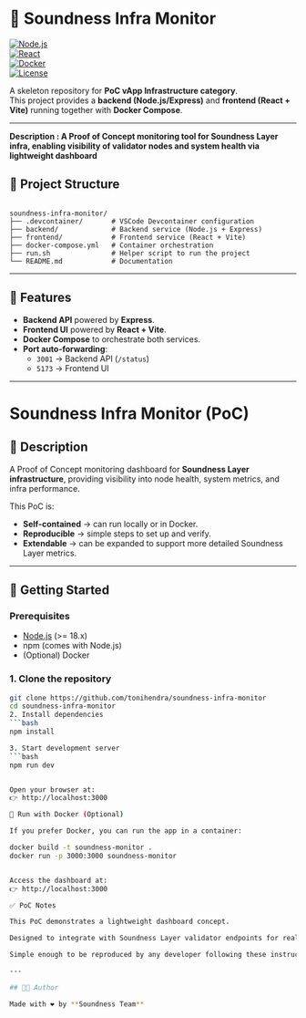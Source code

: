 # 🔎 Soundness Infra Monitor  

[![Node.js](https://img.shields.io/badge/Node.js-18.x-green?logo=node.js)](https://nodejs.org/)  
[![React](https://img.shields.io/badge/React-18-blue?logo=react)](https://react.dev/)  
[![Docker](https://img.shields.io/badge/Docker-Compose-blue?logo=docker)](https://www.docker.com/)  
[![License](https://img.shields.io/badge/License-MIT-yellow.svg)](LICENSE)  

A skeleton repository for **PoC vApp Infrastructure category**.  
This project provides a **backend (Node.js/Express)** and **frontend (React + Vite)** running together with **Docker Compose**.

---
**Description :
A Proof of Concept monitoring tool for Soundness Layer infra, enabling visibility of validator nodes and system health via lightweight dashboard**
## 📂 Project Structure
```

soundness-infra-monitor/
├── .devcontainer/       # VSCode Devcontainer configuration
├── backend/             # Backend service (Node.js + Express)
├── frontend/            # Frontend service (React + Vite)
├── docker-compose.yml   # Container orchestration
├── run.sh               # Helper script to run the project
└── README.md            # Documentation

````

---

## 🚀 Features
- **Backend API** powered by **Express**.
- **Frontend UI** powered by **React + Vite**.
- **Docker Compose** to orchestrate both services.
- **Port auto-forwarding**:
  - `3001` → Backend API (`/status`)
  - `5173` → Frontend UI

---

# Soundness Infra Monitor (PoC)

## 📌 Description
A Proof of Concept monitoring dashboard for **Soundness Layer infrastructure**, providing visibility into node health, system metrics, and infra performance.

This PoC is:
- **Self-contained** → can run locally or in Docker.
- **Reproducible** → simple steps to set up and verify.
- **Extendable** → can be expanded to support more detailed Soundness Layer metrics.

---

## 🚀 Getting Started

### Prerequisites
- [Node.js](https://nodejs.org/) (>= 18.x)
- npm (comes with Node.js)
- (Optional) Docker

### 1. Clone the repository
```bash
git clone https://github.com/tonihendra/soundness-infra-monitor
cd soundness-infra-monitor
2. Install dependencies
```bash
npm install

3. Start development server
```bash
npm run dev


Open your browser at:
👉 http://localhost:3000

🐳 Run with Docker (Optional)

If you prefer Docker, you can run the app in a container:

docker build -t soundness-monitor .
docker run -p 3000:3000 soundness-monitor


Access the dashboard at:
👉 http://localhost:3000

✅ PoC Notes

This PoC demonstrates a lightweight dashboard concept.

Designed to integrate with Soundness Layer validator endpoints for real monitoring.

Simple enough to be reproduced by any developer following these instructions.

---

## 👨‍💻 Author

Made with ❤️ by **Soundness Team**





